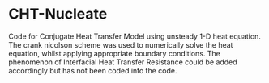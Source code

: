 # CHT-Nucleate
Code for Conjugate Heat Transfer Model using unsteady 1-D heat equation. The crank nicolson scheme was used to numerically solve the heat equation, whilst applying appropriate boundary conditions. The phenomenon of Interfacial Heat Transfer Resistance could be added accordingly but has not been coded into the code.
